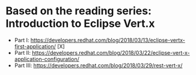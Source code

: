# Based on the reading series: Introduction to Eclipse Vert.x

* Part I: https://developers.redhat.com/blog/2018/03/13/eclipse-vertx-first-application/ [X]
* Part II: https://developers.redhat.com/blog/2018/03/22/eclipse-vert-x-application-configuration/ 
* Part III: https://developers.redhat.com/blog/2018/03/29/rest-vert-x/ 
